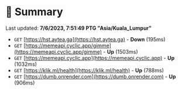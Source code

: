 # 📖 Summary
Last updated: **7/6/2023, 7:51:49 PTG "Asia/Kuala_Lumpur"**

- `GET` [https://hst.aytea.ga](https://hst.aytea.ga) - **Down** (195ms)
- `GET` [https://memeapi.cyclic.app/gimme](https://memeapi.cyclic.app/gimme) - **Up** (1503ms)
- `GET` [https://memeapi.cyclic.app](https://memeapi.cyclic.app) - **Up** (1032ms)
- `GET` [https://klik.ml/health](https://klik.ml/health) - **Up** (788ms)
- `GET` [https://dumb.onrender.com](https://dumb.onrender.com) - **Up** (906ms)
